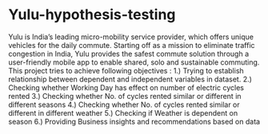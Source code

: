 # Yulu-hypothesis-testing
Yulu is India’s leading micro-mobility service provider, which offers unique vehicles for the daily commute. Starting off as a mission to eliminate traffic congestion in India, Yulu provides the safest commute solution through a user-friendly mobile app to enable shared, solo and sustainable commuting.
This project tries to achieve following objectives :
1.) Trying to establish relationship between dependent and independent variables in dataset.
2.) Checking whether Working Day has effect on number of electric cycles rented
3.) Checking whether No. of cycles rented similar or different in different seasons
4.) Checking whether No. of cycles rented similar or different in different weather
5.) Checking if Weather is dependent on season
6.) Providing Business insights and recommendations based on data
